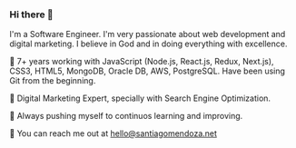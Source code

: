 ### Hi there 👋

I'm a Software Engineer. I'm very passionate about web development and digital marketing. I believe in God and in doing everything with excellence.

📌 7+ years working with JavaScript (Node.js, React.js, Redux, Next.js), CSS3, HTML5, MongoDB, Oracle DB, AWS, PostgreSQL. Have been using Git from the beginning.

📌 Digital Marketing Expert, specially with Search Engine Optimization.

📌 Always pushing myself to continuos learning and improving.

📧 You can reach me out at hello@santiagomendoza.net
